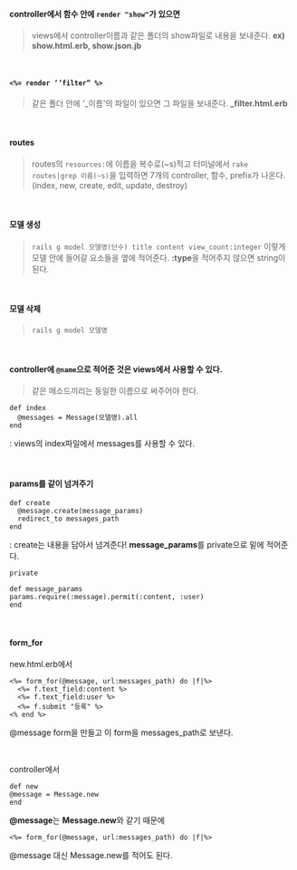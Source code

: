 #### controller에서 함수 안에 `render "show"`가 있으면
>views에서 controller이름과 같은 폴더의 show파일로 내용을 보내준다.
**ex) show.html.erb, show.json.jb**

<br>

#### `<%= render ‘’filter” %>`
>같은 폴더 안에 '_이름'의 파일이 있으면 그 파일을 보내준다.
**_filter.html.erb**

<br>

#### routes
> routes의 `resources:`에 이름을 복수로(~s)적고 
터미널에서 `rake routes|grep 이름(~s)`을 입력하면
7개의 controller, 함수, prefix가 나온다.
(index, new, create, edit, update, destroy)

<br>

#### 모델 생성
> `rails g model 모델명(단수) title content view_count:integer`
이렇게 모델 안에 들어갈 요소들을 옆에 적어준다.
**:type**을 적어주지 않으면 string이 된다.

<br>

#### 모델 삭제
>`rails g model 모델명`

<br>

#### controller에 `@name`으로 적어준 것은 views에서 사용할 수 있다.
> 같은 메소드끼리는 동일한 이름으로 써주어야 한다.
```
def index
  @messages = Message(모델명).all
end
```
: views의 index파일에서 messages를 사용할 수 있다.

<br>

#### params를 같이 넘겨주기
```
def create
  @message.create(message_params)
  redirect_to messages_path
end
```
: create는 내용을 담아서 넘겨준다! 
**message_params**를 private으로 밑에 적어준다.

```
private

def message_params
params.require(:message).permit(:content, :user)
end
```
<br>

#### form_for

new.html.erb에서 
```
<%= form_for(@message, url:messages_path) do |f|%>
  <%= f.text_field:content %>
  <%= f.text_field:user %>
  <%= f.submit "등록" %>
<% end %>
```
@message form을 만들고 이 form을 messages_path로 보낸다.

<br>

controller에서
```
def new
@message = Message.new
end
```
**@message**는 **Message.new**와 같기 때문에
```
<%= form_for(@message, url:messages_path) do |f|%>
``` 
@message 대신 Message.new를 적어도 된다. 

